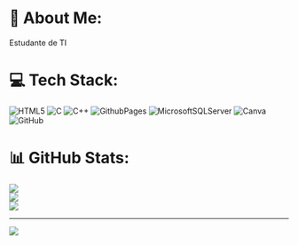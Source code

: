 # 💫 About Me:
Estudante de TI


# 💻 Tech Stack:
![HTML5](https://img.shields.io/badge/html5-%23E34F26.svg?style=for-the-badge&logo=html5&logoColor=white) ![C](https://img.shields.io/badge/c-%2300599C.svg?style=for-the-badge&logo=c&logoColor=white) ![C++](https://img.shields.io/badge/c++-%2300599C.svg?style=for-the-badge&logo=c%2B%2B&logoColor=white) ![GithubPages](https://img.shields.io/badge/github%20pages-121013?style=for-the-badge&logo=github&logoColor=white) ![MicrosoftSQLServer](https://img.shields.io/badge/Microsoft%20SQL%20Server-CC2927?style=for-the-badge&logo=microsoft%20sql%20server&logoColor=white) ![Canva](https://img.shields.io/badge/Canva-%2300C4CC.svg?style=for-the-badge&logo=Canva&logoColor=white) ![GitHub](https://img.shields.io/badge/github-%23121011.svg?style=for-the-badge&logo=github&logoColor=white)
# 📊 GitHub Stats:
![](https://github-readme-stats.vercel.app/api?username=viniciusAmaLoiras&theme=aura&hide_border=false&include_all_commits=false&count_private=false)<br/>
![](https://github-readme-streak-stats.herokuapp.com/?user=viniciusAmaLoiras&theme=aura&hide_border=false)<br/>
![](https://github-readme-stats.vercel.app/api/top-langs/?username=viniciusAmaLoiras&theme=aura&hide_border=false&include_all_commits=false&count_private=false&layout=compact)

---
[![](https://visitcount.itsvg.in/api?id=viniciusAmaLoiras&icon=0&color=6)](https://visitcount.itsvg.in)

<!-- Proudly created with GPRM ( https://gprm.itsvg.in ) -->